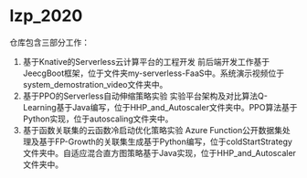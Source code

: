 # lzp_2020
仓库包含三部分工作：
1. 基于Knative的Serverless云计算平台的工程开发
前后端开发工作基于JeecgBoot框架，位于文件夹my-serverless-FaaS中。系统演示视频位于system_demostration_video文件夹中。
2. 基于PPO的Serverless自动伸缩策略实验
实验平台架构及对比算法Q-Learning基于Java编写，位于HHP_and_Autoscaler文件夹中。PPO算法基于Python实现，位于autoscaling文件夹中。
3. 基于函数关联集的云函数冷启动优化策略实验
Azure Function公开数据集处理及基于FP-Growth的关联集生成基于Python编写，位于coldStartStrategy文件夹中。自适应混合直方图策略基于Java实现，位于HHP_and_Autoscaler文件夹中。
